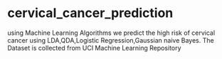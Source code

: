 # cervical_cancer_prediction
using Machine Learning Algorithms we predict the high risk of cervical cancer using LDA,QDA,Logistic Regression,Gaussian naive Bayes. The Dataset is collected from UCI Machine Learning Repository
